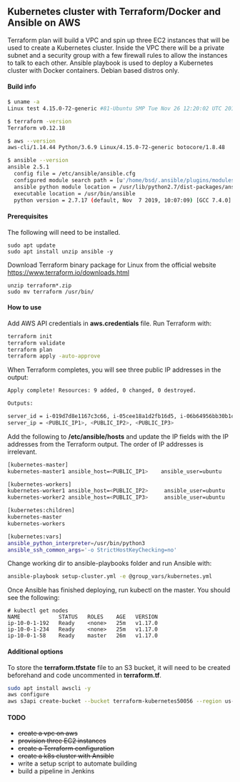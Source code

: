 ## Kubernetes cluster with Terraform/Docker and Ansible on AWS

Terraform plan will build a VPC and spin up three EC2 instances that will be used to create a Kubernetes cluster. Inside the VPC there will be a private subnet and a security group with a few firewall rules to allow the instances to talk to each other. Ansible playbook is used to deploy a Kubernetes cluster with Docker containers. Debian based distros only.

#### Build info

```bash
$ uname -a
Linux test 4.15.0-72-generic #81-Ubuntu SMP Tue Nov 26 12:20:02 UTC 2019 x86_64 x86_64 x86_64 GNU/Linux

$ terraform -version
Terraform v0.12.18

$ aws --version
aws-cli/1.14.44 Python/3.6.9 Linux/4.15.0-72-generic botocore/1.8.48

$ ansible --version
ansible 2.5.1
  config file = /etc/ansible/ansible.cfg
  configured module search path = [u'/home/bsd/.ansible/plugins/modules', u'/usr/share/ansible/plugins/modules']
  ansible python module location = /usr/lib/python2.7/dist-packages/ansible
  executable location = /usr/bin/ansible
  python version = 2.7.17 (default, Nov  7 2019, 10:07:09) [GCC 7.4.0]
```
#### Prerequisites

The following will need to be installed.

```
sudo apt update
sudo apt install unzip ansible -y
```
Download Terraform binary package for Linux from the official website https://www.terraform.io/downloads.html

```
unzip terraform*.zip
sudo mv terraform /usr/bin/
```

#### How to use

Add AWS API credentials in __aws.credentials__ file. Run Terraform with:

```bash
terraform init
terraform validate
terraform plan
terraform apply -auto-approve
```

When Terraform completes, you will see three public IP addresses in the output:

```bash
Apply complete! Resources: 9 added, 0 changed, 0 destroyed.

Outputs:

server_id = i-019d7d8e1167c3c66, i-05cee18a1d2fb16d5, i-06b64956bb30b1c43
server_ip = <PUBLIC_IP1>, <PUBLIC_IP2>, <PUBLIC_IP3>
```

Add the following to **/etc/ansible/hosts** and update the IP fields with the IP addresses from the Terraform output. The order of IP addresses is irrelevant.

```bash
[kubernetes-master]
kubernetes-master1 ansible_host=<PUBLIC_IP1> 	ansible_user=ubuntu

[kubernetes-workers]
kubernetes-worker1 ansible_host=<PUBLIC_IP2>     ansible_user=ubuntu
kubernetes-worker2 ansible_host=<PUBLIC_IP3>     ansible_user=ubuntu

[kubernetes:children]
kubernetes-master
kubernetes-workers

[kubernetes:vars]
ansible_python_interpreter=/usr/bin/python3
ansible_ssh_common_args='-o StrictHostKeyChecking=no'
```

Change working dir to ansible-playbooks folder and run Ansible with:

```bash
ansible-playbook setup-cluster.yml -e @group_vars/kubernetes.yml
```

Once Ansible has finished deploying, run kubectl on the master. You should see the following:

```
# kubectl get nodes
NAME            STATUS   ROLES    AGE   VERSION
ip-10-0-1-192   Ready    <none>   25m   v1.17.0
ip-10-0-1-234   Ready    <none>   25m   v1.17.0
ip-10-0-1-58    Ready    master   26m   v1.17.0
```

#### Additional options

To store the __terraform.tfstate__ file to an S3 bucket, it will need to be created beforehand and code uncommented in __terraform.tf__.

```bash
sudo apt install awscli -y
aws configure
aws s3api create-bucket --bucket terraform-kubernetes50056 --region us-east-1
```

#### TODO
- ~~create a vpc on aws~~
- ~~provision three EC2 instances~~
- ~~create a Terraform configuration~~
- ~~create a k8s cluster with Ansible~~
- write a setup script to automate building
- build a pipeline in Jenkins
